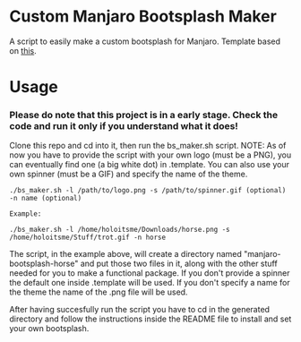 # Custom Manjaro Bootsplash Maker
A  script to easily make a custom bootsplash for Manjaro.
Template based on <a href="https://github.com/Blacksuan19/Bootsplash-Themes" target="_blank">this</a>.

# Usage
### Please do note that this project is in a early stage. Check the code and run it only if you understand what it does!
Clone this repo and cd into it, then run the bs_maker.sh script. NOTE: As of now you have to provide the script with your own logo (must be a PNG), you can eventually find one (a big white dot) in .template. You can also use your own spinner (must be a GIF) and specify the name of the theme.
```
./bs_maker.sh -l /path/to/logo.png -s /path/to/spinner.gif (optional) -n name (optional)

Example:

./bs_maker.sh -l /home/holoitsme/Downloads/horse.png -s /home/holoitsme/Stuff/trot.gif -n horse
```
The script, in the example above, will create a directory named "manjaro-bootsplash-horse" and put those two files in it, along with the other stuff needed for you to make a functional package. If you don't provide a spinner the default one inside .template will be used. If you don't specify a name for the theme the name of the .png file will be used.

After having succesfully run the script you have to cd in the generated directory and follow the instructions inside the README file to install and set your own bootsplash.
